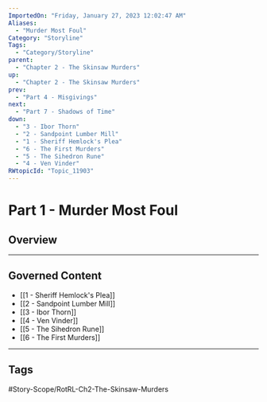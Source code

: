 ```yaml
---
ImportedOn: "Friday, January 27, 2023 12:02:47 AM"
Aliases:
  - "Murder Most Foul"
Category: "Storyline"
Tags:
  - "Category/Storyline"
parent:
  - "Chapter 2 - The Skinsaw Murders"
up:
  - "Chapter 2 - The Skinsaw Murders"
prev:
  - "Part 4 - Misgivings"
next:
  - "Part 7 - Shadows of Time"
down:
  - "3 - Ibor Thorn"
  - "2 - Sandpoint Lumber Mill"
  - "1 - Sheriff Hemlock's Plea"
  - "6 - The First Murders"
  - "5 - The Sihedron Rune"
  - "4 - Ven Vinder"
RWtopicId: "Topic_11903"
---
```

# Part 1 - Murder Most Foul
## Overview
---
## Governed Content
- [[1 - Sheriff Hemlock's Plea]]
- [[2 - Sandpoint Lumber Mill]]
- [[3 - Ibor Thorn]]
- [[4 - Ven Vinder]]
- [[5 - The Sihedron Rune]]
- [[6 - The First Murders]]


---
## Tags
#Story-Scope/RotRL-Ch2-The-Skinsaw-Murders

